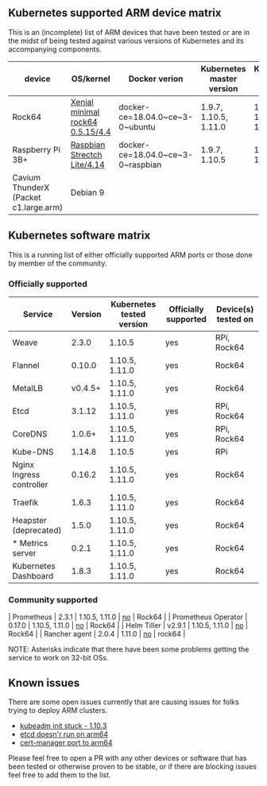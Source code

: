 ## Kubernetes supported ARM device matrix

This is an (incomplete) list of ARM devices that have been tested or are in the midst of being tested against various versions of Kubernetes and its accompanying components.

| device | OS/kernel | Docker verion | Kubernetes master version | Kubernetes worker version |
|-|-|-|-|-|
| Rock64 | [Xenial minimal rock64 0.5.15/4.4](https://github.com/ayufan-rock64/linux-build/releases/tag/0.5.15)  | docker-ce=18.04.0~ce~3-0~ubuntu | 1.9.7, 1.10.5, 1.11.0 | 1.9.7, 1.10.5, 1.11.0 |
| Raspberry Pi 3B+ | [Raspbian Strectch Lite/4.14](https://www.raspberrypi.org/downloads/raspbian/) | docker-ce=18.04.0~ce~3-0~raspbian | 1.9.7, 1.10.5 | 1.9.7, 1.10.5 |
| Cavium ThunderX (Packet c1.large.arm) | Debian 9 | | | |

## Kubernetes software matrix

This is a running list of either officially supported ARM ports or those done by member of the community.

### Officially supported

| Service | Version | Kubernetes tested version | Officially supported | Device(s) tested on |
|-|-|-|-|-|
| Weave | 2.3.0 | 1.10.5 | yes | RPi, Rock64 |
| Flannel| 0.10.0| 1.10.5, 1.11.0| yes | Rock64 |
| MetalLB | v0.4.5+ | 1.10.5, 1.11.0 | yes | Rock64 |
| Etcd | 3.1.12| 1.10.5, 1.11.0 | yes | RPi, Rock64 |
| CoreDNS | 1.0.6+ | 1.10.5, 1.11.0 | yes | RPi, Rock64 |
| Kube-DNS | 1.14.8 | 1.10.5 | yes | RPi |
| Nginx Ingress controller | 0.16.2 | 1.10.5, 1.11.0 | yes | Rock64 |
| Traefik | 1.6.3| 1.10.5, 1.11.0 | yes | Rock64 |
| Heapster (deprecated) | 1.5.0 | 1.10.5, 1.11.0 | yes | Rock64 |
| * Metrics server | 0.2.1 | 1.10.5, 1.11.0 | yes | Rock64 |
| Kubernetes Dashboard | 1.8.3 | 1.10.5, 1.11.0 | yes | Rock64 |

### Community supported

| Prometheus | 2.3.1 | 1.10.5, 1.11.0 | [no](https://github.com/carlosedp/prometheus-ARM) | Rock64 |
| Prometheus Operator | 0.17.0 | 1.10.5, 1.11.0 | [no](https://github.com/carlosedp/prometheus-operator-ARM) | Rock64 |
| Helm Tiller | v2.9.1 | 1.10.5, 1.11.0 | [no](https://github.com/jessestuart/tiller-multiarch) | Rock64 |
| Rancher agent | 2.0.4 | 1.11.0 | [no](https://hub.docker.com/r/ags131/rancher-agent/) | rock64 |

NOTE: Asterisks indicate that there have been some problems getting the service to work on 32-bit OSs.

## Known issues

There are some open issues currently that are causing issues for folks trying to deploy ARM clusters.

* [kubeadm init stuck - 1.10.3](https://github.com/kubernetes/kubernetes/issues/61277#issuecomment-390484103)
* [etcd doesn'r run on arm64](https://github.com/coreos/etcd/issues/5054)
* [cert-manager port to arm64](https://github.com/jetstack/cert-manager/pull/614)

Please feel free to open a PR with any other devices or software that has been tested or otherwise proven to be stable, or if there are blocking issues feel free to add them to the list.
